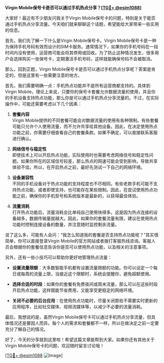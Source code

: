 **Virgin Mobile保号卡是否可以通过手机热点分享？[[TG💪+ @esim1088](https://t.me/s/esim1088)]**

大家好！最近有不少朋友问我关于Virgin Mobile保号卡的问题，特别是关于能否通过手机热点分享流量。今天咱们就来聊聊这个话题，希望能给大家带来一些实用的信息。

首先，我们先了解一下什么是Virgin Mobile保号卡。Virgin Mobile保号卡是一种为保持手机号码有效而设计的SIM卡服务。通常情况下，如果你的手机号码在一段时间内没有使用，运营商可能会将其停用或回收。为了防止这种情况发生，很多用户会选择购买一张保号卡，定期激活手机号码，这样就能确保号码不会被取消。

那么，回到正题，Virgin Mobile保号卡是否可以通过手机热点分享呢？答案是肯定的，但是这里有一些需要注意的地方。

首先，我们需要明确一点：手机热点功能并不是所有运营商都支持的。具体到Virgin Mobile，理论上来说，只要你的保号卡套餐允许数据流量的使用，并且你的手机设备支持热点功能，那么你是可以通过手机热点分享流量的。不过，在实际操作中，可能还需要考虑以下几个因素：

1. **套餐内容**  
   Virgin Mobile提供的不同套餐可能会对数据流量的使用有各种限制。有些套餐可能只允许个人使用流量，而不允许共享给其他设备。因此，在决定使用热点功能之前，你需要仔细查看自己的套餐条款。如果不确定，可以直接联系客服进行确认。

2. **网络信号与稳定性**  
   即使技术上可以开启热点功能，实际使用时也需要考虑网络信号和稳定性问题。如果你所在的区域信号较差，那么热点的网速可能会受到影响，导致共享体验不佳。所以，在开启热点之前，最好先测试一下自己的网络环境。

3. **设备兼容性**  
   不同的手机设备对于热点功能的支持程度也不尽相同。有些老款手机可能不支持热点功能，或者即使支持，也可能存在某些限制。因此，在尝试使用热点功能之前，确保你的手机型号和系统版本是最新的，以获得最佳体验。

4. **流量消耗**  
   打开热点功能后，流量消耗会比单纯自己使用快得多。这是因为热点连接的设备越多，数据传输量就越大。因此，如果你的套餐流量有限，建议在使用热点功能时控制连接设备的数量，并注意随时监控剩余流量。

说了这么多，可能有人会问：“我怎么知道我的套餐是否支持热点功能呢？”其实很简单，你可以直接登录Virgin Mobile的官方网站或者拨打客服热线咨询。客服人员会根据你的套餐信息告诉你是否可以使用热点功能，以及相关的注意事项。

另外，还有一些小技巧可以帮助你更好地管理热点流量：

- **设置流量限额**：大多数智能手机都有设置流量限额的功能。你可以设定一个每日或每周的流量上限，当接近这个限额时，系统会提醒你，避免超额使用。
  
- **选择合适的时段**：如果你的套餐有免费夜间或周末流量，那么可以在这些时段开启热点功能，这样既能节省费用，又能享受更稳定的网络环境。

- **关闭不必要的后台应用**：在使用热点功能时，尽量关闭那些不需要实时更新的应用程序，比如社交媒体、视频流媒体等，以减少不必要的流量消耗。

最后，我想说的是，虽然Virgin Mobile保号卡可以通过手机热点分享流量，但具体情况还是要因人而异。每个人的需求和套餐都不一样，所以在做决定之前一定要充分了解自己的情况。

好了，今天的分享就到这里啦！希望这篇文章能帮到大家。如果你还有其他关于Virgin Mobile保号卡的问题，欢迎随时留言讨论哦！

[[TG💪+ @esim1088](https://t.me/s/esim1088) ![Image](https://i.postimg.cc/4NQfJmqS/Snipaste-2025-05-13-00-14-12.png)]